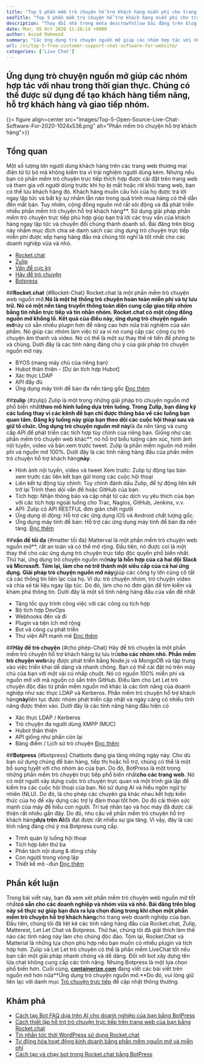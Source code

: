 ```yaml
---
title: "Top 5 phần mềm trò chuyện hỗ trợ khách hàng miễn phí cho trang web" 
seoTitle: "Top 5 phần mềm trò chuyện hỗ trợ khách hàng miễn phí cho trang web" 
description: "Thay đổi nhỏ trong meta descrowfollow bài đăng trên blog này để tìm hiểu về 5 phần mềm trò chuyện hỗ trợ khách hàng miễn phí hàng đầu. Những công cụ này tạo điều kiện cho đại diện dịch vụ khách hàng của bạn và thúc đẩy doanh số bán hàng." 
date: Mon, 05 Oct 2020 11:28:14 +0000
author: Assad Mahmood
summary: "Các ứng dụng trò chuyện nguồn mở giúp các nhóm hợp tác với nhau trong thời gian thực. Chúng có thể được sử dụng để tạo khách hàng tiềm năng, hỗ trợ khách hàng và giao tiếp nhóm." 
url: /vi/top-5-free-customer-support-chat-software-for-website/
categories: ['Live Chat']
---
```


## Ứng dụng trò chuyện nguồn mở giúp các nhóm hợp tác với nhau trong thời gian thực. Chúng có thể được sử dụng để tạo khách hàng tiềm năng, hỗ trợ khách hàng và giao tiếp nhóm.

{{< figure align=center src="images/Top-5-Open-Source-Live-Chat-Software-For-2020-1024x536.png" alt="Phần mềm trò chuyện hỗ trợ khách hàng">}}


## Tổng quan
Một số lượng lớn người dùng khách hàng trên các trang web thương mại điện tử từ bỏ mà không kiểm tra vì trải nghiệm người dùng kém. Nhưng nếu bạn có phần mềm trò chuyện trực tiếp thích hợp được cài đặt trên trang web và tham gia với người dùng trước khi họ bị mất hoặc rời khỏi trang web, bạn có thể lưu khách hàng đó. Khách hàng muốn câu hỏi của họ được trả lời ngay lập tức và bất kỳ sự nhầm lẫn nào trong quá trình mua hàng có thể dẫn đến mất bán. Tuy nhiên, cộng đồng nguồn mở rất sôi động và đã phát triển nhiều phần mềm trò chuyện hỗ trợ khách hàng**.
Sử dụng giải pháp phần mềm trò chuyện trực tiếp phù hợp giúp bạn trả lời các truy vấn của khách hàng ngay lập tức và chuyển đổi chúng thành doanh số. Bài đăng trên blog này nhằm mục đích chia sẻ danh sách các ứng dụng trò chuyện trực tiếp miễn phí được xếp hạng hàng đầu mà chúng tôi nghĩ là tốt nhất cho các doanh nghiệp vừa và nhỏ.
  * [Rocket.chat][1]
  * [Zulip][2]
  * [Vấn đề cực kỳ][3]
  * [Hãy để trò chuyện][4]
  * [Botpress][5]

##**Rocket.chat** {#Rocket-Chat}
Rocket.chat là một phần mềm trò chuyện web nguồn mở.**Nó là một hệ thống trò chuyện hoàn toàn miễn phí và tự lưu trữ. Nó có một nền tảng truyền thông toàn diện cung cấp giao tiếp nhóm bằng tin nhắn trực tiếp và tin nhắn nhóm.
Rocket.chat có một cộng đồng nguồn mở khổng lồ. Kết quả của điều này, ứng dụng trò chuyện nguồn mở**này có sẵn nhiều plugin hơn để nâng cao hơn nữa trải nghiệm của sản phẩm. Nó giúp các nhóm làm việc từ xa vì nó cung cấp các công cụ trò chuyện âm thanh và video. Nó có thể là một sự thay thế rẻ tiền để phóng to và chùng. Dưới đây là các tính năng đáng chú ý của giải pháp trò chuyện nguồn mở này.
  * BYOS (mang máy chủ của riêng bạn)
  * Hubot thân thiện - [Dự án tích hợp Hubot]
  * Xác thực LDAP
  * API đầy đủ
  * Ứng dụng máy tính để bàn đa nền tảng gốc
    [Đọc thêm][6]

##**zulip** {#zulip}
Zulip là một trong những giải pháp trò chuyện nguồn mở phổ biến nhất**theo mô hình luồng dựa trên luồng. Trong Zulip, bạn đăng ký các luồng thay vì các kênh để bạn chỉ được thông báo về các luồng bạn quan tâm. Đăng ký luồng này giúp bạn theo dõi các cuộc hội thoại sau và giữ tổ chức.
Ứng dụng trò chuyện nguồn mở này**là đa nền tảng và cung cấp API để phát triển các tích hợp tùy chỉnh của riêng bạn. Giống như các phần mềm trò chuyện web khác**, nó hỗ trợ biểu tượng cảm xúc, hình ảnh nội tuyến, video và bản xem trước tweet. Zulip là phần mềm nguồn mở miễn phí và nguồn mở 100%. Dưới đây là các tính năng hàng đầu của phần mềm trò chuyện hỗ trợ khách hàng**này**.
  * Hình ảnh nội tuyến, video và tweet Xem trước: Zulip tự động tạo bản xem trước các liên kết bạn gửi trong các cuộc hội thoại
  * Liên kết tự động tùy chỉnh: Tùy chỉnh đánh dấu Zulip, để tự động liên kết trở lại Trình theo dõi vấn đề hoặc GitHub của bạn.
  * Tích hợp: Nhận thông báo và cập nhật từ các dịch vụ yêu thích của bạn với các tích hợp ngoài luồng cho Trac, Nagios, GitHub, Jenkins, v.v.
  * API: Zulip có API RESTFUL đơn giản chết người
  * Ứng dụng di động: Hỗ trợ các ứng dụng iOS và Android chất lượng gốc.
  * Ứng dụng máy tính để bàn: Hỗ trợ các ứng dụng máy tính để bàn đa nền tảng.
    [Đọc thêm][7]

##**vấn đề tối đa** {#matter tối đa}
Matterval là một phần mềm trò chuyện web nguồn mở**, rất an toàn và có thể mở rộng. Đầu tiên, nó được coi là một thay thế cho các ứng dụng trò chuyện trực tiếp độc quyền phổ biến nhất. Thứ hai, ứng dụng trò chuyện nguồn mở**này là hỗn hợp của cả hai đội Slack và Microsoft. Tóm lại, làm cho nó trở thành một siêu cấp của cả hai ứng dụng.
Giải pháp trò chuyện nguồn mở này**giúp các công ty lớn củng cố tất cả các thông tin liên lạc của họ. Ví dụ: trò chuyện nhóm, trò chuyện video và chia sẻ tài liệu ngay lập tức. Do đó, làm cho nó đơn giản để tìm kiếm và khám phá thông tin.
Dưới đây là một số tính năng hàng đầu của vấn đề nhất
  * Tăng tốc quy trình công việc với các công cụ tích hợp
  * Bộ tích hợp DevOps
  * Webhooks đến và đi
  * Plugin và tiện ích mở rộng
  * Bot và công cụ phát triển
  * Thư viện API mạnh mẽ
    [Đọc thêm][8]

##**Hãy để trò chuyện** {#cho phép-Chat}
Hãy để trò chuyện là một phần mềm trò chuyện hỗ trợ khách hàng tự lưu trữ**cho các nhóm nhỏ. Phần mềm trò chuyện web**này được phát triển bằng Node.js và MongoDB và tập trung vào việc triển khai dễ dàng và nhanh chóng. Bạn có thể cài đặt nó trên máy chủ của bạn với một vài cú nhấp chuột. Nó có nguồn 100% miễn phí và nguồn mở với mã nguồn có sẵn trên GitHub.
Điều làm cho Let Let trò chuyện độc đáo từ phần mềm nguồn mở khác là các tính năng của doanh nghiệp như xác thực LDAP và Kerberos. Phần mềm trò chuyện hỗ trợ khách hàng**này**liên tục được nhóm phát triển cập nhật và ngày càng có nhiều tính năng được thêm vào. Dưới đây là các tính năng hàng đầu hiện có
  * Xác thực LDAP / Kerberos
  * Trò chuyện đa người dùng XMPP (MUC)
  * Hubot thân thiện
  * API giống như phần còn lại
  * Bảng điểm / Lịch sử trò chuyện
    [Đọc thêm][9]

##**Botpress** {#botpress}
Chatbots đang gia tăng những ngày này. Cho dù bạn sử dụng chúng để bán hàng, tiếp thị hoặc hỗ trợ, chúng có thể là một bổ sung tuyệt vời cho nhóm ảo của bạn.
Do đó, BotPress là một trong những phần mềm trò chuyện trực tiếp phổ biến nhất**cho các trang web**. Nó có một người xây dựng cuộc trò chuyện trực quan và một trình giả lập để kiểm tra các cuộc hội thoại của bạn. Nó sử dụng AI và hiểu ngôn ngữ tự nhiên (NLU). Do đó, là cho phép các chuyên gia khác nhau kết hợp kiến ​​thức của họ để xây dựng các trợ lý đàm thoại tốt hơn. Do đó cải thiện sức mạnh của máy để hiểu con người.
Trí tuệ nhân tạo và học máy đã được cải thiện rất nhiều gần đây. Do đó, nhu cầu về phần mềm trò chuyện hỗ trợ khách hàng**dựa trên AI**đã đạt được rất nhiều sự gia tăng. Vì vậy, đây là các tính năng đáng chú ý mà Botpress cung cấp.
  * Trình quản lý luồng hội thoại
  * Tích hợp bên thứ ba
  * Phân tách nội dung & dòng chảy
  * Con người trong vòng lặp
  * Thiết kế mô -đun
    [Đọc thêm][10]

## Phần kết luận
Trong bài viết này, bạn đã xem xét phần mềm trò chuyện web nguồn mở tốt nhất**có sẵn cho các doanh nghiệp và nhóm vừa và nhỏ. Bài đăng trên blog này sẽ thực sự giúp bạn đưa ra lựa chọn đúng trong khi chọn một phần mềm trò chuyện hỗ trợ khách hàng**cho trang web doanh nghiệp của bạn. Đầu tiên, chúng tôi đã liệt kê các tính năng hàng đầu của Rocket.chat, Zulip, Matterest, Let Let Chat và Botpress. Thứ hai, chúng tôi đã giải thích làm thế nào các tính năng này làm cho chúng độc đáo. Tóm lại, Rocket.Chat và Matterial là những lựa chọn phù hợp nếu bạn muốn có nhiều plugin và tích hợp hơn. Zulip và Let Let trò chuyện có thể là phần mềm LiveChat tốt nếu bạn cần một giải pháp nhanh chóng và dễ dàng. Đối với bot xây dựng tên lửa.chat không cung cấp các tính năng. Nhưng Botpress là một lựa chọn phổ biến hơn.
Cuối cùng, [**containerize.com**][11] đang viết các bài viết trên nguồn mở hơn nữa**Ứng dụng trò chuyện nguồn mở.**Do đó, vui lòng giữ liên lạc với danh mục [Trò chuyện trực tiếp][12] để cập nhật thông thường.

## Khám phá
  * [Cách tạo Bot FAQ dựa trên AI cho doanh nghiệp của bạn bằng BotPress][13]
  * [Cách thiết lập hỗ trợ trò chuyện trực tiếp trên trang web của bạn bằng Rocket.chat][14]
  * [Tin nhắn tức thời WordPress sử dụng Rocket.chat][15]
  * [Tự động hóa hoạt động kinh doanh bằng phần mềm nguồn mở và miễn phí][16]
  * [Cách tạo và chạy bot trong Rocket.chat bằng BotPress][17]

  
[1]: #rocket-chat
[2]: #zulip
[3]: #mattermost
[4]: #lets-chat
[5]: #botpress
[6]: https://products.containerize.com/live-chat/rocketchat
[7]: https://products.containerize.com/live-chat/zulip
[8]: https://products.containerize.com/live-chat/mattermost
[9]: https://products.containerize.com/live-chat/lets-chat
[10]: https://products.containerize.com/live-chat/botpress
[11]: https://www.containerize.com/
[12]: https://products.containerize.com/live-chat/
[13]: https://blog.containerize.com/live-chat/how-to-create-an-ai-based-faq-bot-for-your-business-using-botpress/
[14]: https://blog.containerize.com/live-chat/how-to-setup-live-chat-software-on-website-rocket-chat/
[15]: https://blog.containerize.com/blogging/instantly-communicate-with-customers-using-wordpress-and-rocket-chat/
[16]: https://blog.containerize.com/blogging/automate-business-operations-using-open-source-software/
[17]: https://blog.containerize.com/live-chat/how-to-create-and-run-a-bot-in-rocket-chat-using-botpress/
